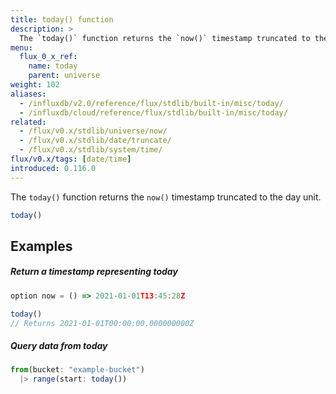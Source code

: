 ```yaml
---
title: today() function
description: >
  The `today()` function returns the `now()` timestamp truncated to the day unit.
menu:
  flux_0_x_ref:
    name: today
    parent: universe
weight: 102
aliases:
  - /influxdb/v2.0/reference/flux/stdlib/built-in/misc/today/
  - /influxdb/cloud/reference/flux/stdlib/built-in/misc/today/
related:
  - /flux/v0.x/stdlib/universe/now/
  - /flux/v0.x/stdlib/date/truncate/
  - /flux/v0.x/stdlib/system/time/
flux/v0.x/tags: [date/time]
introduced: 0.116.0
---
```


The `today()` function returns the `now()` timestamp truncated to the day unit.

```js
today()
```

## Examples

##### Return a timestamp representing today
```js
option now = () => 2021-01-01T13:45:28Z

today()
// Returns 2021-01-01T00:00:00.000000000Z
```

##### Query data from today
```js
from(bucket: "example-bucket")
  |> range(start: today())
```
